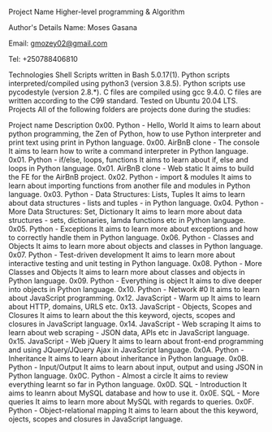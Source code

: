 Project Name
Higher-level programming & Algorithm

Author's Details
Name: Moses Gasana

Email: gmozey02@gmail.com

Tel: +250788406810

Technologies
Shell Scripts written in Bash 5.0.17(1).
Python scripts interpreted/compiled using python3 (version 3.8.5).
Python scripts use pycodestyle (version 2.8.*).
C files are compiled using gcc 9.4.0.
C files are written according to the C99 standard.
Tested on Ubuntu 20.04 LTS.
Projects
All of the following folders are projects done during the studies:

Project name	Description
0x00. Python - Hello, World	It aims to learn about python programming, the Zen of Python, how to use Python interpreter and print text using print in Python language.
0x00. AirBnB clone - The console	It aims to learn how to write a command interpreter in Python language.
0x01. Python - if/else, loops, functions	It aims to learn about if, else and loops in Python language.
0x01. AirBnB clone - Web static	It aims to build the FE for the AirBnB project.
0x02. Python - import & modules	It aims to learn about importing functions from another file and modules in Python language.
0x03. Python - Data Structures: Lists, Tuples	It aims to learn about data structures - lists and tuples - in Python language.
0x04. Python - More Data Structures: Set, Dictionary	It aims to learn more about data structures - sets, dictionaries, lamda functions etc in Python language.
0x05. Python - Exceptions	It aims to learn more about exceptions and how to correctly handle them in Python language.
0x06. Python - Classes and Objects	It aims to learn more about objects and classes in Python language.
0x07. Python - Test-driven development	It aims to learn more about interactive testing and unit testing in Python language.
0x08. Python - More Classes and Objects	It aims to learn more about classes and objects in Python language.
0x09. Python - Everything is object	It aims to dive deeper into objects in Python language.
0x10. Python - Network #0	It aims to learn about JavaScript programming.
0x12. JavaScript - Warm up	It aims to learn about HTTP, domains, URLS etc.
0x13. JavaScript - Objects, Scopes and Closures	It aims to learn about the this keyword, ojects, scopes and closures in JavaScript language.
0x14. JavaScript - Web scraping	It aims to learn about web scraping - JSON data, APIs etc in JavaScript language.
0x15. JavaScript - Web jQuery	It aims to learn about front-end programming and using JQuery/JQuery Ajax in JavaScript language.
0x0A. Python - Inheritance	It aims to learn about inheritance in Python language.
0x0B. Python - Input/Output	It aims to learn about input, output and using JSON in Python language.
0x0C. Python - Almost a circle	It aims to review everything learnt so far in Python language.
0x0D. SQL - Introduction	It aims to leanrn about MySQL database and how to use it.
0x0E. SQL - More queries	It aims to learn more about MySQL with regards to queries.
0x0F. Python - Object-relational mapping	It aims to learn about the this keyword, ojects, scopes and closures in JavaScript language.
